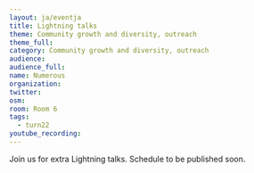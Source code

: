 ```yaml
---
layout: ja/eventja
title: Lightning talks
theme: Community growth and diversity, outreach
theme_full:
category: Community growth and diversity, outreach
audience:
audience_full:
name: Numerous
organization:
twitter:
osm:
room: Room 6
tags:
  - turn22
youtube_recording:
---
```

Join us for extra Lightning talks. Schedule to be published soon.


